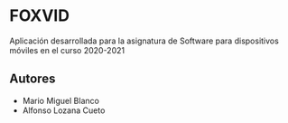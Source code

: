  # FOXVID
Aplicación desarrollada para la asignatura de Software para dispositivos móviles en el curso 2020-2021

## Autores
* Mario Miguel Blanco
* Alfonso Lozana Cueto

